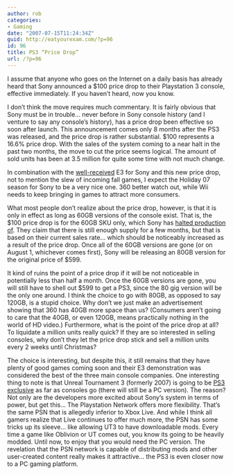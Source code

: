 ```yaml
---
author: rob
categories:
- Gaming
date: "2007-07-15T11:24:34Z"
guid: http://eatyourexam.com/?p=96
id: 96
title: PS3 “Price Drop”
url: /?p=96
---
```

I assume that anyone who goes on the Internet on a daily basis has already heard that Sony announced a $100 price drop to their Playstation 3 console, effective immediately. If you haven’t heard, now you know.

I don’t think the move requires much commentary. It is fairly obvious that Sony must be in trouble… never before in Sony console history (and I venture to say any console’s history), has a price drop been effective so soon after launch. This announcement comes only 8 months after the PS3 was released, and the price drop is rather substantial. $100 represents a 16.6% price drop. With the sales of the system coming to a near halt in the past two months, the move to cut the price seems logical. The amount of sold units has been at 3.5 million for quite some time with not much change.

In combination with the [well-received](http://www.joystiq.com/2007/07/12/making-the-grade-sonys-e3-presentation/) E3 for Sony and this new price drop, not to mention the slew of incoming fall games, I expect the Holiday 07 season for Sony to be a very nice one. 360 better watch out, while Wii needs to keep bringing in games to attract more consumers.

What most people don’t realize about the price drop, however, is that it is only in effect as long as 60GB versions of the console exist. That is, the $100 price drop is for the 60GB SKU only, which Sony has [halted production of](http://kotaku.com/gaming/clustered-fucks/kaz-confirms-60gb-ps3-discontinuation-278414.php). They claim that there is still enough supply for a few months, but that is based on their current sales rate… which should be noticeably increased as a result of the price drop. Once all of the 60GB versions are gone (or on August 1, whichever comes first), Sony will be releasing an 80GB version for the original price of $599.

It kind of ruins the point of a price drop if it will be not noticeable in potentially less than half a month. Once the 60GB versions are gone, you will still have to shell out $599 to get a PS3, since the 80 gig version will be the only one around. I think the choice to go with 80GB, as opposed to say 120GB, is a stupid choice. Why don’t we just make an advertisement showing that 360 has 40GB more space than us? (Consumers aren’t going to care that the 40GB, or even 120GB, means practically nothing in the world of HD video.) Furthermore, what is the point of the price drop at all? To liquidate a million units really quick? If they are so interested in selling consoles, why don’t they let the price drop stick and sell a million units every 2 weeks until Christmas?

The choice is interesting, but despite this, it still remains that they have plenty of good games coming soon and their E3 demonstration was considered the best of the three main console companies. One interesting thing to note is that Unreal Tournament 3 (formerly 2007) is going to be [PS3 exclusive](http://www.ps3blog.net/2007/07/14/mark-rein-talks-unreal-tournament-3-on-ps3/) as far as consoles go (there will still be a PC version). The reason? Not only are the developers more excited about Sony’s system in terms of power, but get this… The Playstation Network offers more flexibility. That’s the same PSN that is allegedly inferior to Xbox Live. And while I think all gamers realize that Live continues to offer much more, the PSN has some tricks up its sleeve… like allowing UT3 to have downloadable mods. Every time a game like Oblivion or UT comes out, you know its going to be heavily modded. Until now, to enjoy that you would need the PC version. The revelation that the PSN network is capable of distributing mods and other user-created content really makes it attractive… the PS3 is even closer now to a PC gaming platform.